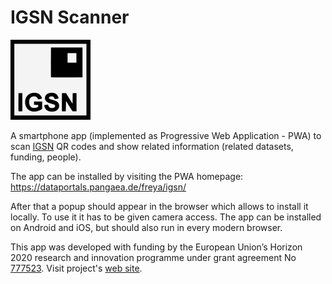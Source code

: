 # IGSN Scanner

![IGSN](https://raw.githubusercontent.com/pangaea-data-publisher/igsn-scanner/master/assets/img/igsn-128.png)

A smartphone app (implemented as Progressive Web Application - PWA) to scan [IGSN](https://www.igsn.org/)
QR codes and show related information (related datasets, funding, people).

The app can be installed by visiting the PWA homepage: https://dataportals.pangaea.de/freya/igsn/

After that a popup should appear in the browser which allows to install it locally. To use it
it has to be given camera access. The app can be installed on Android and iOS, but should also run
in every modern browser.

This app was developed with funding by the European Union’s Horizon 2020
research and innovation programme under grant agreement
No [777523](https://cordis.europa.eu/project/id/777523).
Visit project's [web site](https://www.project-freya.eu/).
